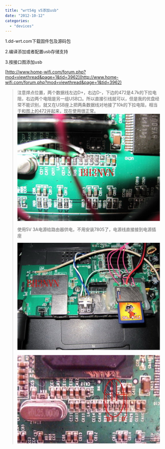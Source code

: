```yaml
---
title: "wrt54g v5添加usb"
date: "2012-10-12"
categories: 
  - "devices"
---
```


1.dd-wrt.com下载固件包及源码包

2.编译添加或者配置usb存储支持

3.按接口图添加usb

[http://www.home-wifi.com/forum.php?mod=viewthread&page=1&tid=3962](http://www.home-wifi.com/forum.php?mod=viewthread&page=1&tid=3962)

> 注意焊点位置，两个数据线左边D+，右边D-，下边的472是4.7k的下拉电阻，右边两个电阻是另一组USB口。所以直接引线就可以，但是我的优盘经常不能识别，就又在USB座上把两条数据线对地接了10k的下拉电阻，相当于和图上的472并起来，现在使用很正常。 [![bh](/blog/images/bh.jpg)](http://blog.lofyer.org/wrt54gs-64ram-8flash/bh/)
> 
> 使用5V 3A电源给路由器供电，不用安装7805了，电源线直接接到电源插座
> 
> [![lbh](/blog/images/lbh.jpg)](http://blog.lofyer.org/wrt54gs-64ram-8flash/lbh/)
> 
> [![dd](/blog/images/dd.jpg)](http://blog.lofyer.org/wrt54gs-64ram-8flash/dd/)
